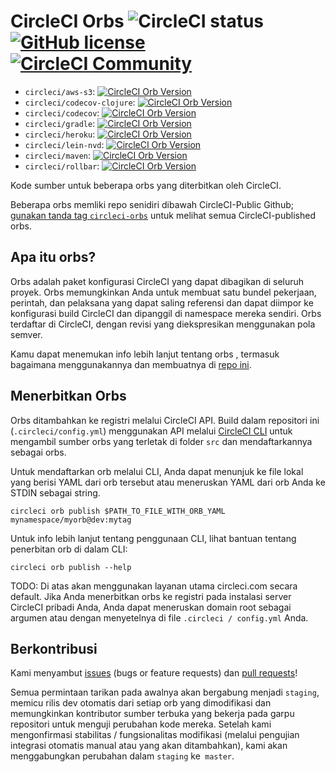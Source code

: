 # CircleCI Orbs ![CircleCI status](https://circleci.com/gh/CircleCI-Public/circleci-orbs.svg?style=shield "CircleCI status") [![GitHub license](https://img.shields.io/badge/license-MIT-blue.svg)](https://raw.githubusercontent.com/circleci-public/circleci-orbs/master/LICENSE) [![CircleCI Community](https://img.shields.io/badge/community-CircleCI%20Discuss-343434.svg)](https://discuss.circleci.com/c/ecosystem/orbs)

- `circleci/aws-s3`: [![CircleCI Orb Version](https://img.shields.io/badge/endpoint.svg?url=https://badges.circleci.io/orb/circleci/aws-s3)](https://circleci.com/orbs/registry/orb/circleci/aws-s3)
- `circleci/codecov-clojure`: [![CircleCI Orb Version](https://img.shields.io/badge/endpoint.svg?url=https://badges.circleci.io/orb/circleci/codecov-clojure)](https://circleci.com/orbs/registry/orb/circleci/codecov-clojure)
- `circleci/codecov`: [![CircleCI Orb Version](https://img.shields.io/badge/endpoint.svg?url=https://badges.circleci.io/orb/circleci/codecov)](https://circleci.com/orbs/registry/orb/circleci/codecov)
- `circleci/gradle`: [![CircleCI Orb Version](https://img.shields.io/badge/endpoint.svg?url=https://badges.circleci.io/orb/circleci/gradle)](https://circleci.com/orbs/registry/orb/circleci/gradle) 
- `circleci/heroku`: [![CircleCI Orb Version](https://img.shields.io/badge/endpoint.svg?url=https://badges.circleci.io/orb/circleci/heroku)](https://circleci.com/orbs/registry/orb/circleci/heroku)
- `circleci/lein-nvd`: [![CircleCI Orb Version](https://img.shields.io/badge/endpoint.svg?url=https://badges.circleci.io/orb/circleci/lein-nvd)](https://circleci.com/orbs/registry/orb/circleci/lein-nvd)
- `circleci/maven`: [![CircleCI Orb Version](https://img.shields.io/badge/endpoint.svg?url=https://badges.circleci.io/orb/circleci/maven)](https://circleci.com/orbs/registry/orb/circleci/maven)
- `circleci/rollbar`: [![CircleCI Orb Version](https://img.shields.io/badge/endpoint.svg?url=https://badges.circleci.io/orb/circleci/rollbar)](https://circleci.com/orbs/registry/orb/circleci/rollbar)

Kode sumber untuk beberapa orbs yang diterbitkan oleh CircleCI.

Beberapa orbs memliki repo senidiri dibawah CircleCI-Public Github; [gunakan tanda tag   `circleci-orbs`](https://github.com/search?q=topic%3Acircleci-orbs+org%3ACircleCI-Public&type=Repositories) untuk melihat semua CircleCI-published orbs.

## Apa itu orbs?

Orbs adalah paket konfigurasi CircleCI yang dapat dibagikan di seluruh proyek. Orbs memungkinkan Anda untuk membuat satu bundel pekerjaan, perintah, dan pelaksana yang dapat saling referensi dan dapat diimpor ke konfigurasi build CircleCI dan dipanggil di namespace mereka sendiri. Orbs terdaftar di CircleCI, dengan revisi yang diekspresikan menggunakan pola semver.

Kamu dapat menemukan info lebih lanjut tentang orbs ,
termasuk bagaimana menggunakannya dan membuatnya di [repo ini](https://github.com/CircleCI-Public/config-preview-sdk/tree/master/docs).

## Menerbitkan Orbs
Orbs ditambahkan ke registri melalui CircleCI API. Build dalam repositori ini (`.circleci/config.yml`) menggunakan API melalui [CircleCI CLI](https://github.com/CircleCI-Public/circleci-cli) untuk mengambil sumber orbs yang terletak di folder `src` dan mendaftarkannya sebagai orbs.

Untuk mendaftarkan orb melalui CLI, Anda dapat menunjuk ke file lokal yang berisi YAML dari orb tersebut atau meneruskan YAML dari orb Anda ke STDIN sebagai string.

`circleci orb publish $PATH_TO_FILE_WITH_ORB_YAML mynamespace/myorb@dev:mytag`

Untuk info lebih lanjut tentang penggunaan CLI, lihat bantuan tentang penerbitan orb di dalam CLI:

`circleci orb publish --help`

TODO: Di atas akan menggunakan layanan utama circleci.com secara default. Jika Anda menerbitkan orbs ke registri pada instalasi server CircleCI pribadi Anda, Anda dapat meneruskan domain root sebagai argumen atau dengan menyetelnya di file `.circleci / config.yml` Anda.

## Berkontribusi
Kami menyambut [issues](https://github.com/CircleCI-Public/circleci-orbs/issues) (bugs or feature requests) dan [pull requests](https://github.com/CircleCI-Public/circleci-orbs/pulls)!

Semua permintaan tarikan pada awalnya akan bergabung menjadi `staging`, memicu rilis dev otomatis dari setiap orb yang dimodifikasi dan memungkinkan kontributor sumber terbuka yang bekerja pada garpu repositori untuk menguji perubahan kode mereka. Setelah kami mengonfirmasi stabilitas / fungsionalitas modifikasi (melalui pengujian integrasi otomatis manual atau yang akan ditambahkan), kami akan menggabungkan perubahan dalam `staging` ke` master`.